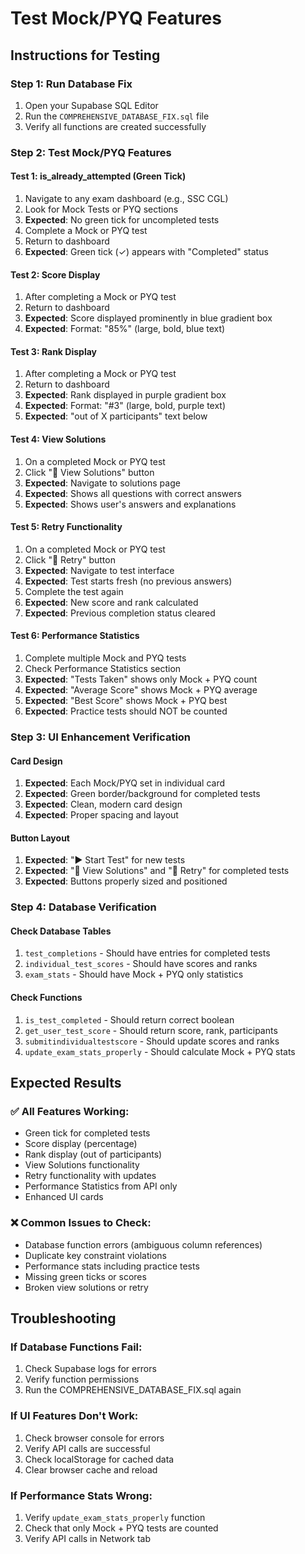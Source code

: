 # Test Mock/PYQ Features

## Instructions for Testing

### Step 1: Run Database Fix
1. Open your Supabase SQL Editor
2. Run the `COMPREHENSIVE_DATABASE_FIX.sql` file
3. Verify all functions are created successfully

### Step 2: Test Mock/PYQ Features

#### Test 1: is_already_attempted (Green Tick)
1. Navigate to any exam dashboard (e.g., SSC CGL)
2. Look for Mock Tests or PYQ sections
3. **Expected**: No green tick for uncompleted tests
4. Complete a Mock or PYQ test
5. Return to dashboard
6. **Expected**: Green tick (✓) appears with "Completed" status

#### Test 2: Score Display
1. After completing a Mock or PYQ test
2. Return to dashboard
3. **Expected**: Score displayed prominently in blue gradient box
4. **Expected**: Format: "85%" (large, bold, blue text)

#### Test 3: Rank Display
1. After completing a Mock or PYQ test
2. Return to dashboard
3. **Expected**: Rank displayed in purple gradient box
4. **Expected**: Format: "#3" (large, bold, purple text)
5. **Expected**: "out of X participants" text below

#### Test 4: View Solutions
1. On a completed Mock or PYQ test
2. Click "📖 View Solutions" button
3. **Expected**: Navigate to solutions page
4. **Expected**: Shows all questions with correct answers
5. **Expected**: Shows user's answers and explanations

#### Test 5: Retry Functionality
1. On a completed Mock or PYQ test
2. Click "🔄 Retry" button
3. **Expected**: Navigate to test interface
4. **Expected**: Test starts fresh (no previous answers)
5. Complete the test again
6. **Expected**: New score and rank calculated
7. **Expected**: Previous completion status cleared

#### Test 6: Performance Statistics
1. Complete multiple Mock and PYQ tests
2. Check Performance Statistics section
3. **Expected**: "Tests Taken" shows only Mock + PYQ count
4. **Expected**: "Average Score" shows Mock + PYQ average
5. **Expected**: "Best Score" shows Mock + PYQ best
6. **Expected**: Practice tests should NOT be counted

### Step 3: UI Enhancement Verification

#### Card Design
1. **Expected**: Each Mock/PYQ set in individual card
2. **Expected**: Green border/background for completed tests
3. **Expected**: Clean, modern card design
4. **Expected**: Proper spacing and layout

#### Button Layout
1. **Expected**: "▶️ Start Test" for new tests
2. **Expected**: "📖 View Solutions" and "🔄 Retry" for completed tests
3. **Expected**: Buttons properly sized and positioned

### Step 4: Database Verification

#### Check Database Tables
1. `test_completions` - Should have entries for completed tests
2. `individual_test_scores` - Should have scores and ranks
3. `exam_stats` - Should have Mock + PYQ only statistics

#### Check Functions
1. `is_test_completed` - Should return correct boolean
2. `get_user_test_score` - Should return score, rank, participants
3. `submitindividualtestscore` - Should update scores and ranks
4. `update_exam_stats_properly` - Should calculate Mock + PYQ stats

## Expected Results

### ✅ All Features Working:
- Green tick for completed tests
- Score display (percentage)
- Rank display (out of participants)
- View Solutions functionality
- Retry functionality with updates
- Performance Statistics from API only
- Enhanced UI cards

### ❌ Common Issues to Check:
- Database function errors (ambiguous column references)
- Duplicate key constraint violations
- Performance stats including practice tests
- Missing green ticks or scores
- Broken view solutions or retry

## Troubleshooting

### If Database Functions Fail:
1. Check Supabase logs for errors
2. Verify function permissions
3. Run the COMPREHENSIVE_DATABASE_FIX.sql again

### If UI Features Don't Work:
1. Check browser console for errors
2. Verify API calls are successful
3. Check localStorage for cached data
4. Clear browser cache and reload

### If Performance Stats Wrong:
1. Verify `update_exam_stats_properly` function
2. Check that only Mock + PYQ tests are counted
3. Verify API calls in Network tab
